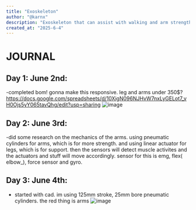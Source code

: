 ```yaml
---
title: "Exoskeleton"
author: "@karnx"
description: "Exoskeleton that can assist with walking and arm strength"
created_at: "2025-6-4"
---
```

# JOURNAL

## Day 1: June 2nd:
-completed bom! gonna make this responsive. leg and arms under 350$? 
https://docs.google.com/spreadsheets/d/10XigN096NJHvW7nxLyGELot7_vH0Ojs5yY065tavQhg/edit?usp=sharing
![image](https://github.com/user-attachments/assets/17e4112a-057d-4861-abb2-e3e8922c6a71)

## Day 2: June 3rd:
-did some research on the mechanics of the arms. using pneumatic cylinders for arms, which is for more strength. and using linear actuator for legs, which is for support. then the sensors will detect muscle activites and the actuators and stuff will move accordingly. sensor for this is emg, flex( elbow_), force sensor and gyro.

## Day 3: June 4th:
- started with cad. im using 125mm stroke, 25mm bore pneumatic cylinders. the red thing is arms
![image](https://github.com/user-attachments/assets/4309e219-1ad6-4e51-971a-c4817f195d8a)
